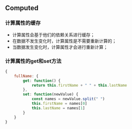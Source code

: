## Computed
### 计算属性的缓存
+ 计算属性会基于他们的依赖关系进行缓存；
+ 在数据不发生变化时，计算属性是不需要重新计算的；
+ 当数据发生变化时，计算属性才会进行重新计算；
### 计算属性的get和set方法
```javascript 
{
    fullName: {
        get: function() {
            return this.firstName + " " + this.lastName
        },
        set: function(newValue) {
            const names = newValue.split(" ")
            this.firstName = names[0]
            this.lastName = names[1]
        }
    }
}
```